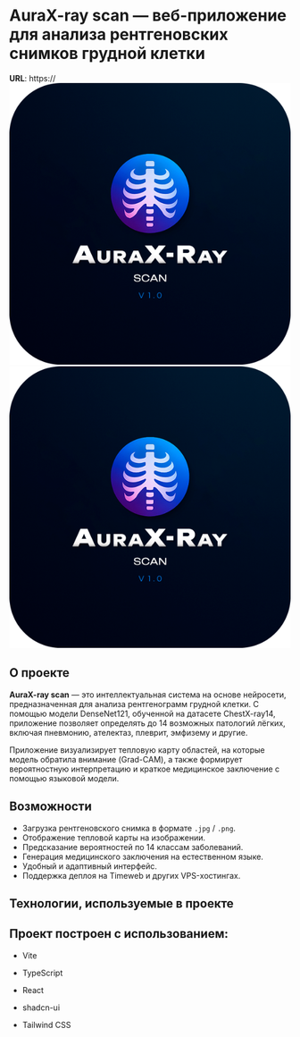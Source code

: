 # AuraX-ray scan — веб-приложение для анализа рентгеновских снимков грудной клетки

**URL**: https://
<img src="logo.png" width="600">
![Image alt](https://github.com/Snikasipoin/aura-xray-scan-main/blob/main/logo.png)

## О проекте

**AuraX-ray scan** — это интеллектуальная система на основе нейросети, предназначенная для анализа рентгенограмм грудной клетки. С помощью модели DenseNet121, обученной на датасете ChestX-ray14, приложение позволяет определять до 14 возможных патологий лёгких, включая пневмонию, ателектаз, плеврит, эмфизему и другие.

Приложение визуализирует тепловую карту областей, на которые модель обратила внимание (Grad-CAM), а также формирует вероятностную интерпретацию и краткое медицинское заключение с помощью языковой модели.

## Возможности

- Загрузка рентгеновского снимка в формате `.jpg` / `.png`.
- Отображение тепловой карты на изображении.
- Предсказание вероятностей по 14 классам заболеваний.
- Генерация медицинского заключения на естественном языке.
- Удобный и адаптивный интерфейс.
- Поддержка деплоя на Timeweb и других VPS-хостингах.

## Технологии, используемые в проекте

## Проект построен с использованием:

- Vite

- TypeScript

- React

- shadcn-ui

- Tailwind CSS
